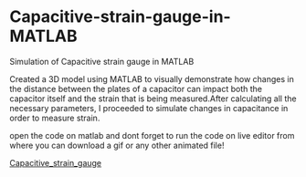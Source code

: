 # Capacitive-strain-gauge-in-MATLAB
Simulation of Capacitive strain gauge in MATLAB




Created a 3D model using MATLAB to visually demonstrate how changes in the distance between the plates of a capacitor can impact both the capacitor itself and the strain that is being measured.After calculating all the necessary parameters, I proceeded to simulate changes in capacitance in order to measure strain.

open the code on matlab and dont forget to run the code on live editor from where you can download a gif or any other animated file!



[Capacitive_strain_gauge](https://user-images.githubusercontent.com/130402856/232226728-02e44d1c-85ff-49ad-b19e-efe2d669d48f.gif)
